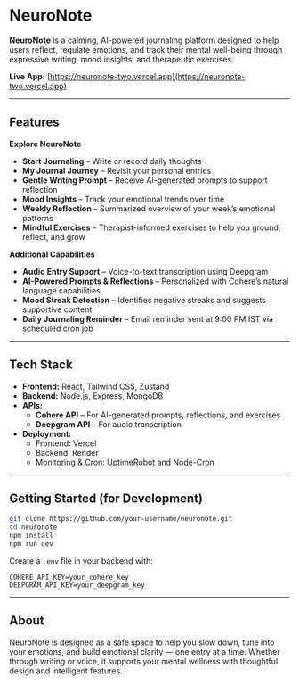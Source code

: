 # NeuroNote

**NeuroNote** is a calming, AI-powered journaling platform designed to help users reflect, regulate emotions, and track their mental well-being through expressive writing, mood insights, and therapeutic exercises.

**Live App:** [https://neuronote-two.vercel.app](https://neuronote-two.vercel.app)

---

## Features

**Explore NeuroNote**  
- **Start Journaling** – Write or record daily thoughts  
- **My Journal Journey** – Revisit your personal entries  
- **Gentle Writing Prompt** – Receive AI-generated prompts to support reflection  
- **Mood Insights** – Track your emotional trends over time  
- **Weekly Reflection** – Summarized overview of your week’s emotional patterns  
- **Mindful Exercises** – Therapist-informed exercises to help you ground, reflect, and grow  

**Additional Capabilities**  
- **Audio Entry Support** – Voice-to-text transcription using Deepgram  
- **AI-Powered Prompts & Reflections** – Personalized with Cohere’s natural language capabilities  
- **Mood Streak Detection** – Identifies negative streaks and suggests supportive content  
- **Daily Journaling Reminder** – Email reminder sent at 9:00 PM IST via scheduled cron job

---

## Tech Stack

- **Frontend:** React, Tailwind CSS, Zustand  
- **Backend:** Node.js, Express, MongoDB  
- **APIs:**  
  - **Cohere API** – For AI-generated prompts, reflections, and exercises  
  - **Deepgram API** – For audio transcription  
- **Deployment:**  
  - Frontend: Vercel  
  - Backend: Render  
  - Monitoring & Cron: UptimeRobot and Node-Cron

---

## Getting Started (for Development)

```bash
git clone https://github.com/your-username/neuronote.git
cd neuronote
npm install
npm run dev
```

Create a `.env` file in your backend with:

```env
COHERE_API_KEY=your_cohere_key
DEEPGRAM_API_KEY=your_deepgram_key

```

---

## About

NeuroNote is designed as a safe space to help you slow down, tune into your emotions, and build emotional clarity — one entry at a time. Whether through writing or voice, it supports your mental wellness with thoughtful design and intelligent features.
